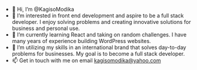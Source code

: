 - 👋 Hi, I’m @KagisoModika
- 👀 I’m interested in front end development and aspire to be a full stack developer. I enjoy solving problems and creating innovative solutions for business and personal use.
- 🌱 I’m currently learning React and taking on random challenges. I have many years of experience building WordPress websites.
- 💞️ I’m utilizing my skills in an international brand that solves day-to-day problems for businesses. My goal is to become a full stack developer.
- 📫 Get in touch with me on email kagisomodika@yahoo.com

<!----
KagisoModika/KagisoModika is a ✨ special ✨ repository because its `README.md` (this file) appears on your GitHub profile.
You can click the Preview link to take a look at your changes.
--->
